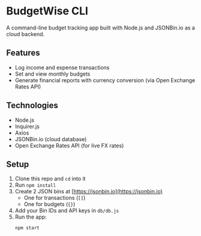 # BudgetWise CLI

A command-line budget tracking app built with Node.js and JSONBin.io as a cloud backend.

## Features

- Log income and expense transactions
- Set and view monthly budgets
- Generate financial reports with currency conversion (via Open Exchange Rates API)

## Technologies

- Node.js
- Inquirer.js
- Axios
- JSONBin.io (cloud database)
- Open Exchange Rates API (for live FX rates)

## Setup

1. Clone this repo and `cd` into it
2. Run `npm install`
3. Create 2 JSON bins at [https://jsonbin.io](https://jsonbin.io)
   - One for transactions (`[]`)
   - One for budgets (`{}`)
4. Add your Bin IDs and API keys in `db/db.js`
5. Run the app:
   ```bash
   npm start
